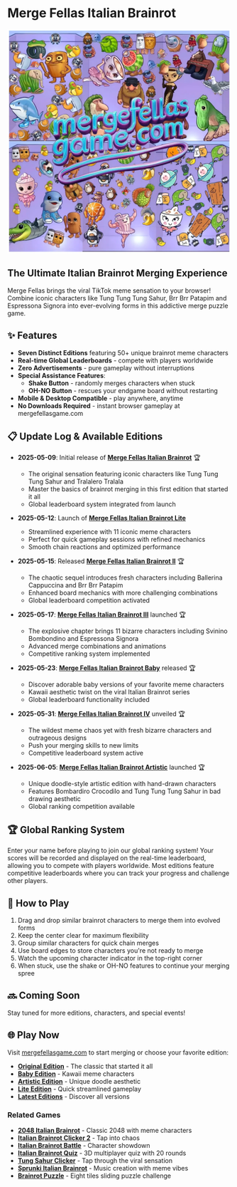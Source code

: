 # Merge Fellas Italian Brainrot

![Merge Fellas](public/mergefellasgame.webp)

## The Ultimate Italian Brainrot Merging Experience

Merge Fellas brings the viral TikTok meme sensation to your browser! Combine iconic characters like Tung Tung Tung Sahur, Brr Brr Patapim and Espressona Signora into ever-evolving forms in this addictive merge puzzle game.

## ✨ Features

- **Seven Distinct Editions** featuring 50+ unique brainrot meme characters
- **Real-time Global Leaderboards** - compete with players worldwide
- **Zero Advertisements** - pure gameplay without interruptions
- **Special Assistance Features**:
  - **Shake Button** - randomly merges characters when stuck
  - **OH-NO Button** - rescues your endgame board without restarting
- **Mobile & Desktop Compatible** - play anywhere, anytime
- **No Downloads Required** - instant browser gameplay at mergefellasgame.com

## 📋 Update Log & Available Editions

- **2025-05-09**: Initial release of **[Merge Fellas Italian Brainrot](https://mergefellasgame.com/)** 🏆
  - The original sensation featuring iconic characters like Tung Tung Tung Sahur and Tralalero Tralala
  - Master the basics of brainrot merging in this first edition that started it all
  - Global leaderboard system integrated from launch

- **2025-05-12**: Launch of **[Merge Fellas Italian Brainrot Lite](https://mergefellasgame.com/merge-fellas-italian-brainrot-lite)**
  - Streamlined experience with 11 iconic meme characters
  - Perfect for quick gameplay sessions with refined mechanics
  - Smooth chain reactions and optimized performance

- **2025-05-15**: Released **[Merge Fellas Italian Brainrot II](https://mergefellasgame.com/merge-fellas-italian-brainrot-2)** 🏆
  - The chaotic sequel introduces fresh characters including Ballerina Cappuccina and Brr Brr Patapim
  - Enhanced board mechanics with more challenging combinations
  - Global leaderboard competition activated

- **2025-05-17**: **[Merge Fellas Italian Brainrot III](https://mergefellasgame.com/merge-fellas-italian-brainrot-3)** launched 🏆
  - The explosive chapter brings 11 bizarre characters including Svinino Bombondino and Espressona Signora
  - Advanced merge combinations and animations
  - Competitive ranking system implemented

- **2025-05-23**: **[Merge Fellas Italian Brainrot Baby](https://mergefellasgame.com/merge-fellas-italian-brainrot-baby)** released 🏆
  - Discover adorable baby versions of your favorite meme characters
  - Kawaii aesthetic twist on the viral Italian Brainrot series
  - Global leaderboard functionality included

- **2025-05-31**: **[Merge Fellas Italian Brainrot IV](https://mergefellasgame.com/merge-fellas-italian-brainrot-4)** unveiled 🏆
  - The wildest meme chaos yet with fresh bizarre characters and outrageous designs
  - Push your merging skills to new limits
  - Competitive leaderboard system active

- **2025-06-05**: **[Merge Fellas Italian Brainrot Artistic](https://mergefellasgame.com/merge-fellas-italian-brainrot-artistic)** launched 🏆
  - Unique doodle-style artistic edition with hand-drawn characters
  - Features Bombardiro Crocodilo and Tung Tung Tung Sahur in bad drawing aesthetic
  - Global ranking competition available

## 🏆 Global Ranking System

Enter your name before playing to join our global ranking system! Your scores will be recorded and displayed on the real-time leaderboard, allowing you to compete with players worldwide. Most editions feature competitive leaderboards where you can track your progress and challenge other players.

## 🎯 How to Play

1. Drag and drop similar brainrot characters to merge them into evolved forms
2. Keep the center clear for maximum flexibility
3. Group similar characters for quick chain merges
4. Use board edges to store characters you're not ready to merge
5. Watch the upcoming character indicator in the top-right corner
6. When stuck, use the shake or OH-NO features to continue your merging spree

## 🔜 Coming Soon

Stay tuned for more editions, characters, and special events!

## 🌐 Play Now

Visit [mergefellasgame.com](https://mergefellasgame.com) to start merging or choose your favorite edition:

- **[Original Edition](https://mergefellasgame.com/)** - The classic that started it all
- **[Baby Edition](https://mergefellasgame.com/merge-fellas-italian-brainrot-baby)** - Kawaii meme characters  
- **[Artistic Edition](https://mergefellasgame.com/merge-fellas-italian-brainrot-artistic)** - Unique doodle aesthetic
- **[Lite Edition](https://mergefellasgame.com/merge-fellas-italian-brainrot-lite)** - Quick streamlined gameplay
- **[Latest Editions](https://mergefellasgame.com/italian-brainrot)** - Discover all versions

### Related Games
- **[2048 Italian Brainrot](https://mergefellasgame.com/2048-italian-brainrot)** - Classic 2048 with meme characters
- **[Italian Brainrot Clicker 2](https://mergefellasgame.com/italian-brainrot-clicker-2)** - Tap into chaos
- **[Italian Brainrot Battle](https://mergefellasgame.com/italian-brainrot-battle)** - Character showdown
- **[Italian Brainrot Quiz](https://mergefellasgame.com/italian-brainrot-quiz)** - 3D multiplayer quiz with 20 rounds
- **[Tung Sahur Clicker](https://mergefellasgame.com/tung-sahur-clicker)** - Tap through the viral sensation
- **[Sprunki Italian Brainrot](https://mergefellasgame.com/sprunki-italian-brainrot)** - Music creation with meme vibes
- **[Brainrot Puzzle](https://mergefellasgame.com/brainrot-puzzle)** - Eight tiles sliding puzzle challenge

